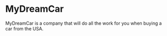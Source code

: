 # MyDreamCar
MyDreamCar is a company that will do all the work for you when buying a car from the USA.